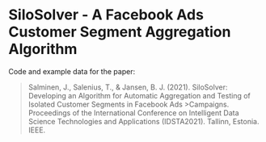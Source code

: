 # SiloSolver - A Facebook Ads Customer Segment Aggregation Algorithm

Code and example data for the paper:

>Salminen, J., Salenius, T., & Jansen, B. J. (2021). SiloSolver: Developing an Algorithm for Automatic Aggregation and Testing of Isolated Customer Segments in Facebook Ads >Campaigns. Proceedings of the International Conference on Intelligent Data Science Technologies and Applications (IDSTA2021). Tallinn, Estonia. IEEE.
